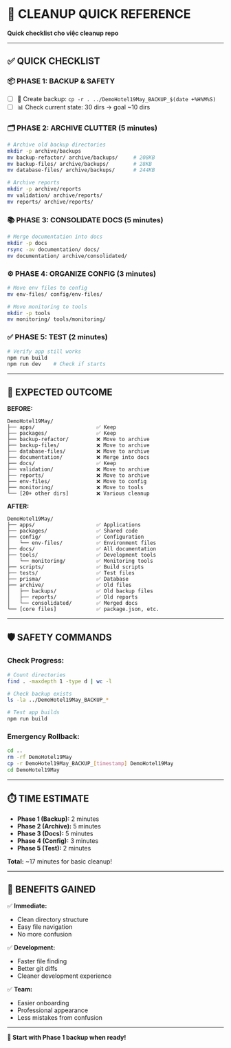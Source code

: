 # 🚀 **CLEANUP QUICK REFERENCE**

**Quick checklist cho việc cleanup repo**

---

## ✅ **QUICK CHECKLIST**

### **📦 PHASE 1: BACKUP & SAFETY**

- [ ] 💾 Create backup: `cp -r . ../DemoHotel19May_BACKUP_$(date +%H%M%S)`
- [ ] 📊 Check current state: 30 dirs → goal ~10 dirs

### **🗂️ PHASE 2: ARCHIVE CLUTTER (5 minutes)**

```bash
# Archive old backup directories
mkdir -p archive/backups
mv backup-refactor/ archive/backups/     # 208KB
mv backup-files/ archive/backups/        # 28KB
mv database-files/ archive/backups/      # 244KB

# Archive reports
mkdir -p archive/reports
mv validation/ archive/reports/
mv reports/ archive/reports/
```

### **📚 PHASE 3: CONSOLIDATE DOCS (5 minutes)**

```bash
# Merge documentation into docs
mkdir -p docs
rsync -av documentation/ docs/
mv documentation/ archive/consolidated/
```

### **⚙️ PHASE 4: ORGANIZE CONFIG (3 minutes)**

```bash
# Move env files to config
mv env-files/ config/env-files/

# Move monitoring to tools
mkdir -p tools
mv monitoring/ tools/monitoring/
```

### **✅ PHASE 5: TEST (2 minutes)**

```bash
# Verify app still works
npm run build
npm run dev    # Check if starts
```

---

## 🎯 **EXPECTED OUTCOME**

**BEFORE:**

```
DemoHotel19May/
├── apps/                    ✅ Keep
├── packages/                ✅ Keep
├── backup-refactor/         ❌ Move to archive
├── backup-files/            ❌ Move to archive
├── database-files/          ❌ Move to archive
├── documentation/           ❌ Merge into docs
├── docs/                    ✅ Keep
├── validation/              ❌ Move to archive
├── reports/                 ❌ Move to archive
├── env-files/               ❌ Move to config
├── monitoring/              ❌ Move to tools
└── [20+ other dirs]         ❌ Various cleanup
```

**AFTER:**

```
DemoHotel19May/
├── apps/                    ✅ Applications
├── packages/                ✅ Shared code
├── config/                  ✅ Configuration
│   └── env-files/           ✅ Environment files
├── docs/                    ✅ All documentation
├── tools/                   ✅ Development tools
│   └── monitoring/          ✅ Monitoring tools
├── scripts/                 ✅ Build scripts
├── tests/                   ✅ Test files
├── prisma/                  ✅ Database
├── archive/                 ✅ Old files
│   ├── backups/             ✅ Old backup files
│   ├── reports/             ✅ Old reports
│   └── consolidated/        ✅ Merged docs
└── [core files]             ✅ package.json, etc.
```

---

## 🛡️ **SAFETY COMMANDS**

### **Check Progress:**

```bash
# Count directories
find . -maxdepth 1 -type d | wc -l

# Check backup exists
ls -la ../DemoHotel19May_BACKUP_*

# Test app builds
npm run build
```

### **Emergency Rollback:**

```bash
cd ..
rm -rf DemoHotel19May
cp -r DemoHotel19May_BACKUP_[timestamp] DemoHotel19May
cd DemoHotel19May
```

---

## ⏱️ **TIME ESTIMATE**

- **Phase 1 (Backup):** 2 minutes
- **Phase 2 (Archive):** 5 minutes
- **Phase 3 (Docs):** 5 minutes
- **Phase 4 (Config):** 3 minutes
- **Phase 5 (Test):** 2 minutes

**Total:** ~17 minutes for basic cleanup!

---

## 🎊 **BENEFITS GAINED**

✅ **Immediate:**

- Clean directory structure
- Easy file navigation
- No more confusion

✅ **Development:**

- Faster file finding
- Better git diffs
- Cleaner development experience

✅ **Team:**

- Easier onboarding
- Professional appearance
- Less mistakes from confusion

---

**🚀 Start with Phase 1 backup when ready!**
